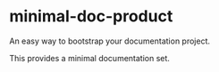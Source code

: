 # minimal-doc-product

An easy way to bootstrap your documentation project.

This provides a minimal documentation set.

